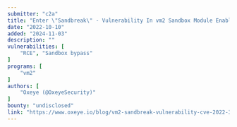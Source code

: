 ```yaml
---
submitter: "c2a"
title: "Enter \"Sandbreak\" - Vulnerability In vm2 Sandbox Module Enables Remote Code Execution (CVE-2022-36067)"
date: "2022-10-10"
added: "2024-11-03"
description: ""
vulnerabilities: [
    "RCE", "Sandbox bypass"
]
programs: [
    "vm2"
]
authors: [
    "Oxeye (@OxeyeSecurity)"
]
bounty: "undisclosed"
link: "https://www.oxeye.io/blog/vm2-sandbreak-vulnerability-cve-2022-36067"
---
```




